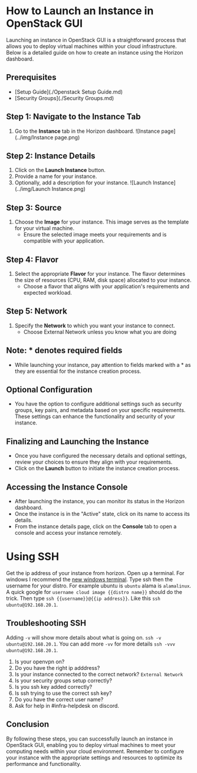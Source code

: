 # How to Launch an Instance in OpenStack GUI

Launching an instance in OpenStack GUI is a straightforward process that allows you to deploy virtual machines within your cloud infrastructure. Below is a detailed guide on how to create an instance using the Horizon dashboard.

## Prerequisites

- [Setup Guide](./Openstack Setup Guide.md)
- [Security Groups](./Security Groups.md)

## Step 1: Navigate to the Instance Tab

1. Go to the **Instance** tab in the Horizon dashboard.
![Instance page](../img/Instance page.png)

## Step 2: Instance Details

1. Click on the **Launch Instance** button.
2. Provide a name for your instance.
3. Optionally, add a description for your instance.
![Launch Instance](../img/Launch Instance.png)

## Step 3: Source

1. Choose the **Image** for your instance. This image serves as the template for your virtual machine.
   - Ensure the selected image meets your requirements and is compatible with your application.

## Step 4: Flavor

1. Select the appropriate **Flavor** for your instance. The flavor determines the size of resources (CPU, RAM, disk space) allocated to your instance.
   - Choose a flavor that aligns with your application's requirements and expected workload.

## Step 5: Network

1. Specify the **Network** to which you want your instance to connect.
   - Choose External Network unless you know what you are doing

## Note: * denotes required fields

- While launching your instance, pay attention to fields marked with a * as they are essential for the instance creation process.

## Optional Configuration

- You have the option to configure additional settings such as security groups, key pairs, and metadata based on your specific requirements. These settings can enhance the functionality and security of your instance.

## Finalizing and Launching the Instance

- Once you have configured the necessary details and optional settings, review your choices to ensure they align with your requirements.
- Click on the **Launch** button to initiate the instance creation process.

## Accessing the Instance Console

- After launching the instance, you can monitor its status in the Horizon dashboard.
- Once the instance is in the "Active" state, click on its name to access its details.
- From the instance details page, click on the **Console** tab to open a console and access your instance remotely.

# Using SSH
Get the ip address of your instance from horizon. 
Open up a terminal. For windows I recommend the [new windows terminal](https://aka.ms/terminal). Type ssh then the username for your distro. For example ubuntu is ``ubuntu`` alama is ``alamalinux``. A quick google for ``username cloud image {{distro name}}`` should do the trick. Then type ``ssh {{username}}@{{ip address}}``. Like this ``ssh ubuntu@192.168.20.1``. 

## Troubleshooting SSH

Adding ``-v`` will show more details about what is going on. ``ssh -v ubuntu@192.168.20.1``. You can add more ``-vv`` for more details ``ssh -vvv ubuntu@192.168.20.1``.

1. Is your openvpn on? 
2. Do you have the right ip adddress?
3. Is your instance connected to the correct network? ``External Network``
4. Is your security groups setup correctly?
5. Is you ssh key added correctly? 
6. Is ssh trying to use the correct ssh key?
7. Do you have the correct user name?
8. Ask for help in #infra-helpdesk on discord. 

## Conclusion

By following these steps, you can successfully launch an instance in OpenStack GUI, enabling you to deploy virtual machines to meet your computing needs within your cloud environment. Remember to configure your instance with the appropriate settings and resources to optimize its performance and functionality.
